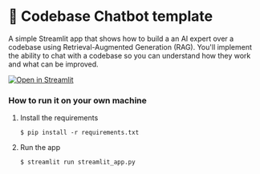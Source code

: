 # 💬 Codebase Chatbot template

A simple Streamlit app that shows how to build a an AI expert over a codebase using Retrieval-Augmented Generation (RAG). You'll implement the ability to chat with a codebase so you can understand how they work and what can be improved.

[![Open in Streamlit](https://static.streamlit.io/badges/streamlit_badge_black_white.svg)](https://chatbot-template.streamlit.app/)

### How to run it on your own machine

1. Install the requirements

   ```
   $ pip install -r requirements.txt
   ```

2. Run the app

   ```
   $ streamlit run streamlit_app.py
   ```

